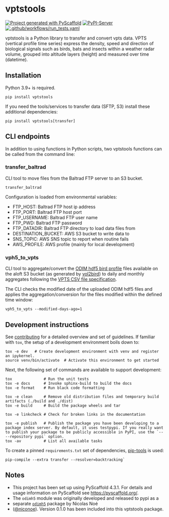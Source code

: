 # vptstools

[![Project generated with PyScaffold](https://img.shields.io/badge/-PyScaffold-005CA0?logo=pyscaffold)](https://pyscaffold.org/)
[![PyPI-Server](https://img.shields.io/pypi/v/vptstools.svg)](https://pypi.org/project/vptstools/)
[![.github/workflows/run_tests.yaml](https://github.com/enram/vptstools/actions/workflows/release.yml/badge.svg)](https://github.com/enram/vptstools/actions/workflows/release.yml)

vptstools is a Python library to transfer and convert vpts data. VPTS (vertical profile time series) express the 
density, speed and direction of biological signals such as birds, bats and insects within a weather radar volume, 
grouped into altitude layers (height) and measured over time (datetime).

## Installation

Python 3.9+ is required.

```
pip install vptstools
```

If you need the tools/services to transfer data (SFTP, S3) install these additional dependencies:

```
pip install vptstools[transfer]
```

## CLI endpoints

In addition to using functions in Python scripts, two vptstools functions can be called from the command line:

### transfer_baltrad

CLI tool to move files from the Baltrad FTP server to an S3 bucket.

```shell
transfer_baltrad
```

Configuration is loaded from environmental variables:

- FTP_HOST: Baltrad FTP host ip address
- FTP_PORT: Baltrad FTP host port
- FTP_USERNAME: Baltrad FTP user name
- FTP_PWD: Baltrad FTP password
- FTP_DATADIR: Baltrad FTP directory to load data files from
- DESTINATION_BUCKET: AWS S3 bucket to write data to
- SNS_TOPIC: AWS SNS topic to report when routine fails
- AWS_PROFILE: AWS profile (mainly for local development)

### vph5_to_vpts

CLI tool to aggregate/convert the [ODIM hdf5 bird profile](https://github.com/adokter/vol2bird/wiki/ODIM-bird-profile-format-specification) 
files available on the aloft S3 bucket (as generated by [vol2bird](https://github.com/adokter/vol2bird)) to 
daily and monthly aggregates following the [VPTS CSV file specification](https://github.com/enram/vpts-csv).

The CLI checks the modified date of the uploaded ODIM hdf5 files and applies the aggregation/conversion for the files modified within the defined time window:

```shell
vph5_to_vpts --modified-days-ago=1
```

## Development instructions

See [contributing](docs/contributing.md) for a detailed overview and set of guidelines. If familiar with `tox`, 
the setup of a development environment boils down to:

```shell
tox -e dev   # Create development environment with venv and register an ipykernel. 
source venv/bin/activate  # Activate this environment to get started
```

Next, the following set of commands are available to support development:

```shell
tox              # Run the unit tests
tox -e docs      # Invoke sphinx-build to build the docs
tox -e format    # Run black code formatting

tox -e clean     # Remove old distribution files and temporary build artifacts (./build and ./dist)
tox -e build     # Build the package wheels and tar

tox -e linkcheck # Check for broken links in the documentation

tox -e publish   # Publish the package you have been developing to a package index server. By default, it uses testpypi. If you really want to publish your package to be publicly accessible in PyPI, use the `-- --repository pypi` option.
tox -av          # List all available tasks
```

To create a pinned `requirements.txt` set of dependencies, [pip-tools](https://github.com/jazzband/pip-tools) is used:

```commandline
pip-compile --extra transfer --resolver=backtracking`
```

<!-- pyscaffold-notes -->
## Notes

- This project has been set up using PyScaffold 4.3.1. For details and usage information on PyScaffold see https://pyscaffold.org/.
- The `odimh5` module was originally developed and released to pypi as a 
- separate [`odimh5`](https://pypi.org/project/odimh5/) package by Nicolas Noé 
- ([@niconoe](https://github.com/niconoe)). Version 0.1.0 has been included into this vptstools package.
